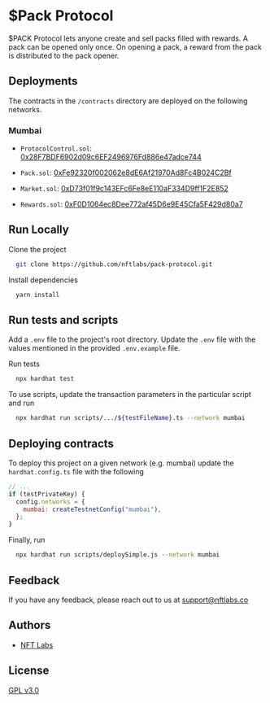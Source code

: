 # $Pack Protocol

$PACK Protocol lets anyone create and sell packs filled with rewards. A pack can be opened only once. On opening a pack, a reward 
from the pack is distributed to the pack opener.

## Deployments
The contracts in the `/contracts` directory are deployed on the following networks.

### Mumbai
- `ProtocolControl.sol`: [0x28F7BDF6902d09c6EF2496976Fd886e47adce744](https://mumbai.polygonscan.com/address/0x28F7BDF6902d09c6EF2496976Fd886e47adce744#code)

- `Pack.sol`: [0xFe92320f002062e8dE6Af21970Ad8Fc4B024C2Bf](https://mumbai.polygonscan.com/address/0xFe92320f002062e8dE6Af21970Ad8Fc4B024C2Bf#code)

- `Market.sol`: [0xD73f01f9c143EFc6Fe8eE110aF334D9ff1F2E852](https://mumbai.polygonscan.com/address/0xD73f01f9c143EFc6Fe8eE110aF334D9ff1F2E852#code)

- `Rewards.sol`: [0xF0D1064ec8Dee772af45D6e9E45Cfa5F429d80a7](https://mumbai.polygonscan.com/address/0xF0D1064ec8Dee772af45D6e9E45Cfa5F429d80a7#code)

## Run Locally

Clone the project

```bash
  git clone https://github.com/nftlabs/pack-protocol.git
```

Install dependencies

```bash
  yarn install
```

## Run tests and scripts

Add a `.env` file to the project's root directory. Update the `.env` file with the values mentioned in the provided `.env.example` file.

Run tests

```bash
  npx hardhat test
```

To use scripts, update the transaction parameters in the particular script and run

```bash
  npx hardhat run scripts/.../${testFileName}.ts --network mumbai
```
  
## Deploying contracts

To deploy this project on a given network (e.g. mumbai) update the `hardhat.config.ts` file with the following

```javascript
// ...
if (testPrivateKey) {
  config.networks = {
    mumbai: createTestnetConfig("mumbai"),
  };
}
```

Finally, run 

```bash
  npx hardhat run scripts/deploySimple.js --network mumbai
```
  
## Feedback

If you have any feedback, please reach out to us at support@nftlabs.co

## Authors

- [NFT Labs](https://github.com/nftlabs)

  
## License

[GPL v3.0](https://choosealicense.com/licenses/gpl-3.0/)